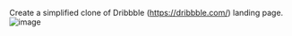 Create a simplified clone of Dribbble (https://dribbble.com/) landing page.
![image](https://github.com/user-attachments/assets/438f2b4d-d9b6-42d3-8e31-70ac5dd96424)
